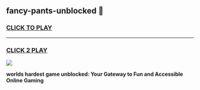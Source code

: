 
## fancy-pants-unblocked 👋
<h3>
<a href="https://premium.freeplayer.one?title=fancy-pants-unblocked&ref=14F">CLICK TO PLAY</a></h3>
<hr>

<h3>
<a href="https://premium.freeplayer.one?title=fancy-pants-unblocked&ref=14F">CLICK 2 PLAY</a>
  
</h3>

<a href="https://premium.freeplayer.one?title=fancy-pants-unblocked&ref=12F/"><img src="https://clearcache.store/games.png"></a>


**worlds hardest game unblocked: Your Gateway to Fun and Accessible Online Gaming**
